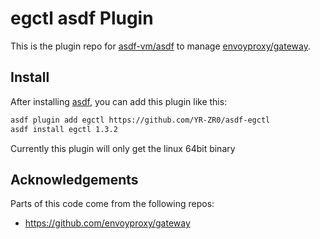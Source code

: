 # egctl asdf Plugin
This is the plugin repo for [asdf-vm/asdf](https://github.com/asdf-vm/asdf.git) to manage [envoyproxy/gateway](https://github.com/envoyproxy/gateway.git).

## Install

After installing [asdf](https://github.com/asdf-vm/asdf),
you can add this plugin like this:

```bash
asdf plugin add egctl https://github.com/YR-ZR0/asdf-egctl
asdf install egctl 1.3.2
```

Currently this plugin will only get the linux 64bit binary

## Acknowledgements
Parts of this code come from the following repos:
- https://github.com/envoyproxy/gateway